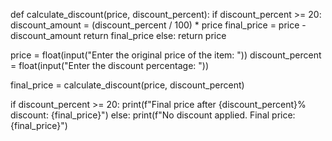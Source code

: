 def calculate_discount(price, discount_percent):
    if discount_percent >= 20:
        discount_amount = (discount_percent / 100) * price
        final_price = price - discount_amount
        return final_price
    else:
        return price

price = float(input("Enter the original price of the item: "))
discount_percent = float(input("Enter the discount percentage: "))

final_price = calculate_discount(price, discount_percent)

if discount_percent >= 20:
    print(f"Final price after {discount_percent}% discount: {final_price}")
else:
    print(f"No discount applied. Final price: {final_price}")
